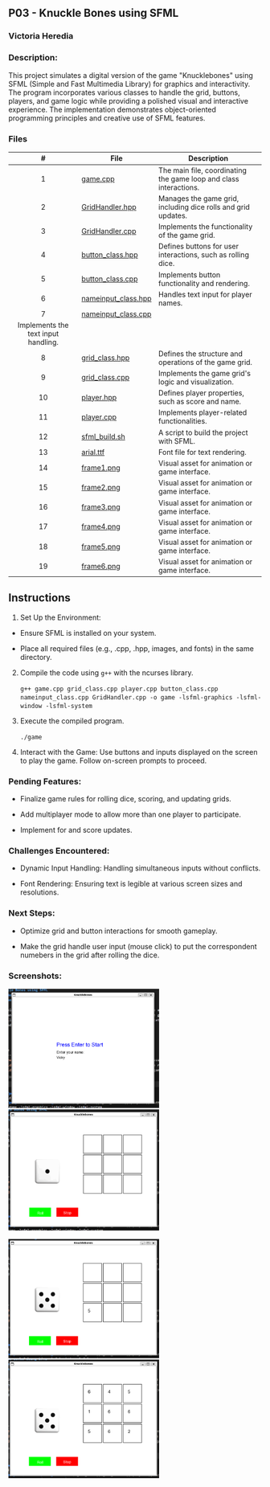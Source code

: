 ## P03 - Knuckle Bones using SFML
### Victoria Heredia
### Description:

This project simulates a digital version of the game "Knucklebones" using SFML (Simple and Fast Multimedia Library) for graphics and interactivity. The program incorporates various classes to handle the grid, buttons, players, and game logic while providing a polished visual and interactive experience. The implementation demonstrates object-oriented programming principles and creative use of SFML features.


### Files

|   #   | File             | Description                                        |
| :---: | ---------------- | -------------------------------------------------- |
|   1   | [game.cpp](./game.cpp)   | The main file, coordinating the game loop and class interactions. |
|   2   | [GridHandler.hpp](./GridHandler.hpp) | Manages the game grid, including dice rolls and grid updates.|
|   3   | [GridHandler.cpp](./GridHandler.cpp) | Implements the functionality of the game grid. |
|   4   | [button_class.hpp](./button_class.hpp)   | Defines buttons for user interactions, such as rolling dice. |
|   5   | [button_class.cpp](./button_class.cpp)   | Implements button functionality and rendering.|
|   6   | [nameinput_class.hpp](./nameinput_class.hpp)   | Handles text input for player names.|
|   7   | [nameinput_class.cpp](./nameinput_class.cpp)   | 
Implements the text input handling.|
|   8   | [grid_class.hpp](./grid_class.hpp)   | Defines the structure and operations of the game grid. |
|   9   | [grid_class.cpp](./grid_class.cpp)   | Implements the game grid's logic and visualization. |
|   10   | [player.hpp](./player.hpp)   | Defines player properties, such as score and name.|
|   11   | [player.cpp](./player.cpp)   | Implements player-related functionalities. |
|   12  | [sfml_build.sh](./sfml_build.sh)   | A script to build the project with SFML. |
|   13  | [arial.ttf](./arial.ttf)   | Font file for text rendering. |
|   14  | [frame1.png](./frame1.png)   | Visual asset for animation or game interface. |
|   15  | [frame2.png](./frame2.png)   | Visual asset for animation or game interface. |
|   16  | [frame3.png](./frame3.png)   | Visual asset for animation or game interface. |
|   17  | [frame4.png](./frame4.png)   | Visual asset for animation or game interface. |
|   18  | [frame5.png](./frame5.png)   | Visual asset for animation or game interface. |
|   19  | [frame6.png](./frame6.png)   | Visual asset for animation or game interface. |


## Instructions

1. Set Up the Environment:

- Ensure SFML is installed on your system.

- Place all required files (e.g., .cpp, .hpp, images, and fonts) in the same directory. 

2. Compile the code using `g++` with the ncurses library.
    
    `g++ game.cpp grid_class.cpp player.cpp button_class.cpp nameinput_class.cpp GridHandler.cpp -o game -lsfml-graphics -lsfml-window -lsfml-system` 

3. Execute the compiled program.
    
    `./game`  

4. Interact with the Game: Use buttons and inputs displayed on the screen to play the game. Follow on-screen prompts to proceed.

### Pending Features:

- Finalize game rules for rolling dice, scoring, and updating grids.

- Add multiplayer mode to allow more than one player to participate.

- Implement for and score updates.

### Challenges Encountered:
- Dynamic Input Handling: Handling simultaneous inputs without conflicts.

- Font Rendering: Ensuring text is legible at various screen sizes and resolutions.

### Next Steps:

- Optimize grid and button interactions for smooth gameplay.

- Make the grid handle user input (mouse click) to put the correspondent numebers in the grid after rolling the dice.

### Screenshots:

<img src=sfml_hw.png width=300>               <img src=sfml_hw1.png width=300>

<img src=sfml_hw2.png width=300>              <img src=sfml_hw3.png width=300>
